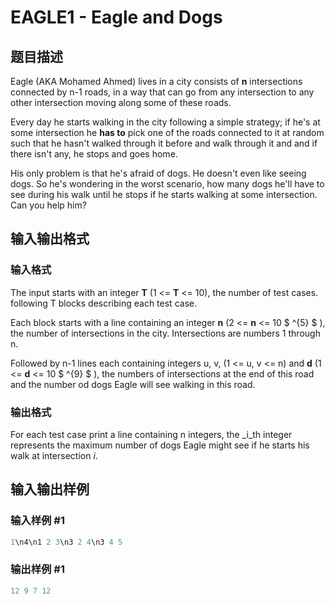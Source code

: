 # EAGLE1 - Eagle and Dogs

## 题目描述

Eagle (AKA Mohamed Ahmed) lives in a city consists of **n** intersections connected by n-1 roads, in a way that can go from any intersection to any other intersection moving along some of these roads.

Every day he starts walking in the city following a simple strategy; if he's at some intersection he **has to** pick one of the roads connected to it at random such that he hasn't walked through it before and walk through it and and if there isn't any, he stops and goes home.

His only problem is that he's afraid of dogs. He doesn't even like seeing dogs. So he's wondering in the worst scenario, how many dogs he'll have to see during his walk until he stops if he starts walking at some intersection. Can you help him?

## 输入输出格式

### 输入格式

The input starts with an integer **T** (1 <= **T** <= 10), the number of test cases. following T blocks describing each test case.

Each block starts with a line containing an integer **n** (2 <= **n** <= 10 $ ^{5} $ ), the number of intersections in the city. Intersections are numbers 1 through n.

Followed by n-1 lines each containing integers u, v, (1 <= u, v <= n) and **d** (1 <= **d** <= 10 $ ^{9} $ ), the numbers of intersections at the end of this road and the number od dogs Eagle will see walking in this road.

### 输出格式

For each test case print a line containing n integers, the _i_th integer represents the maximum number of dogs Eagle might see if he starts his walk at intersection _i_.

## 输入输出样例

### 输入样例 #1

```cpp
1\n4\n1 2 3\n3 2 4\n3 4 5
```


### 输出样例 #1

```cpp
12 9 7 12
```


